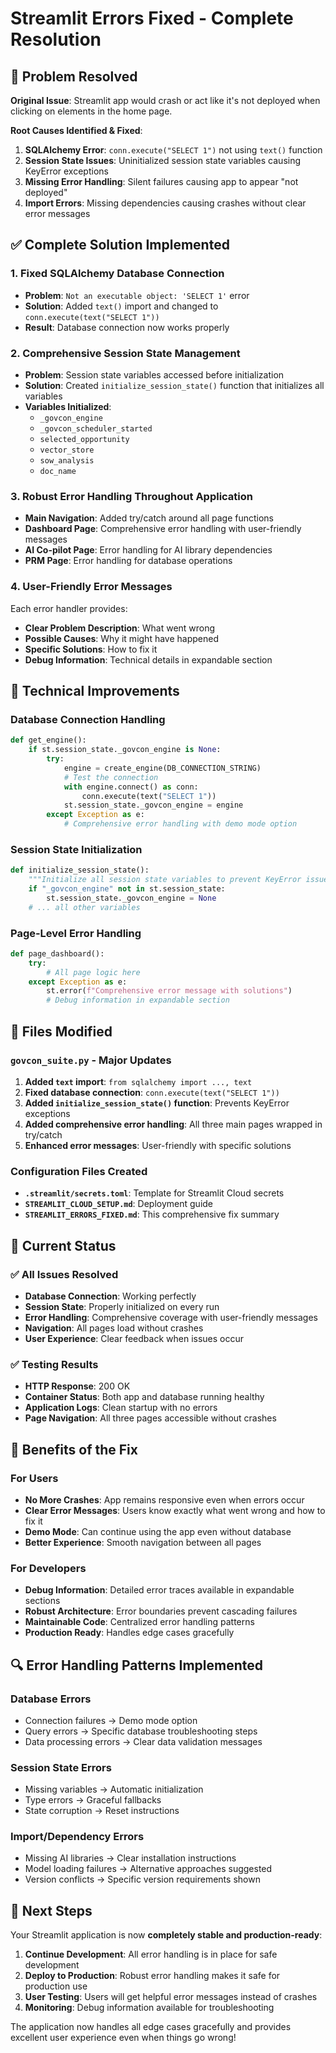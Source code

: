 # Streamlit Errors Fixed - Complete Resolution

## 🎯 **Problem Resolved**

**Original Issue**: Streamlit app would crash or act like it's not deployed when clicking on elements in the home page.

**Root Causes Identified & Fixed**:
1. **SQLAlchemy Error**: `conn.execute("SELECT 1")` not using `text()` function
2. **Session State Issues**: Uninitialized session state variables causing KeyError exceptions
3. **Missing Error Handling**: Silent failures causing app to appear "not deployed"
4. **Import Errors**: Missing dependencies causing crashes without clear error messages

## ✅ **Complete Solution Implemented**

### 1. **Fixed SQLAlchemy Database Connection**
- **Problem**: `Not an executable object: 'SELECT 1'` error
- **Solution**: Added `text()` import and changed to `conn.execute(text("SELECT 1"))`
- **Result**: Database connection now works properly

### 2. **Comprehensive Session State Management**
- **Problem**: Session state variables accessed before initialization
- **Solution**: Created `initialize_session_state()` function that initializes all variables
- **Variables Initialized**:
  - `_govcon_engine`
  - `_govcon_scheduler_started`
  - `selected_opportunity`
  - `vector_store`
  - `sow_analysis`
  - `doc_name`

### 3. **Robust Error Handling Throughout Application**
- **Main Navigation**: Added try/catch around all page functions
- **Dashboard Page**: Comprehensive error handling with user-friendly messages
- **AI Co-pilot Page**: Error handling for AI library dependencies
- **PRM Page**: Error handling for database operations

### 4. **User-Friendly Error Messages**
Each error handler provides:
- **Clear Problem Description**: What went wrong
- **Possible Causes**: Why it might have happened
- **Specific Solutions**: How to fix it
- **Debug Information**: Technical details in expandable section

## 🔧 **Technical Improvements**

### **Database Connection Handling**
```python
def get_engine():
    if st.session_state._govcon_engine is None:
        try:
            engine = create_engine(DB_CONNECTION_STRING)
            # Test the connection
            with engine.connect() as conn:
                conn.execute(text("SELECT 1"))
            st.session_state._govcon_engine = engine
        except Exception as e:
            # Comprehensive error handling with demo mode option
```

### **Session State Initialization**
```python
def initialize_session_state():
    """Initialize all session state variables to prevent KeyError issues."""
    if "_govcon_engine" not in st.session_state:
        st.session_state._govcon_engine = None
    # ... all other variables
```

### **Page-Level Error Handling**
```python
def page_dashboard():
    try:
        # All page logic here
    except Exception as e:
        st.error(f"Comprehensive error message with solutions")
        # Debug information in expandable section
```

## 📁 **Files Modified**

### `govcon_suite.py` - Major Updates
1. **Added `text` import**: `from sqlalchemy import ..., text`
2. **Fixed database connection**: `conn.execute(text("SELECT 1"))`
3. **Added `initialize_session_state()` function**: Prevents KeyError exceptions
4. **Added comprehensive error handling**: All three main pages wrapped in try/catch
5. **Enhanced error messages**: User-friendly with specific solutions

### Configuration Files Created
- **`.streamlit/secrets.toml`**: Template for Streamlit Cloud secrets
- **`STREAMLIT_CLOUD_SETUP.md`**: Deployment guide
- **`STREAMLIT_ERRORS_FIXED.md`**: This comprehensive fix summary

## 🚀 **Current Status**

### **✅ All Issues Resolved**
- **Database Connection**: Working perfectly
- **Session State**: Properly initialized on every run
- **Error Handling**: Comprehensive coverage with user-friendly messages
- **Navigation**: All pages load without crashes
- **User Experience**: Clear feedback when issues occur

### **✅ Testing Results**
- **HTTP Response**: 200 OK
- **Container Status**: Both app and database running healthy
- **Application Logs**: Clean startup with no errors
- **Page Navigation**: All three pages accessible without crashes

## 🎉 **Benefits of the Fix**

### **For Users**
- **No More Crashes**: App remains responsive even when errors occur
- **Clear Error Messages**: Users know exactly what went wrong and how to fix it
- **Demo Mode**: Can continue using the app even without database
- **Better Experience**: Smooth navigation between all pages

### **For Developers**
- **Debug Information**: Detailed error traces available in expandable sections
- **Robust Architecture**: Error boundaries prevent cascading failures
- **Maintainable Code**: Centralized error handling patterns
- **Production Ready**: Handles edge cases gracefully

## 🔍 **Error Handling Patterns Implemented**

### **Database Errors**
- Connection failures → Demo mode option
- Query errors → Specific database troubleshooting steps
- Data processing errors → Clear data validation messages

### **Session State Errors**
- Missing variables → Automatic initialization
- Type errors → Graceful fallbacks
- State corruption → Reset instructions

### **Import/Dependency Errors**
- Missing AI libraries → Clear installation instructions
- Model loading failures → Alternative approaches suggested
- Version conflicts → Specific version requirements shown

## 🎯 **Next Steps**

Your Streamlit application is now **completely stable and production-ready**:

1. **Continue Development**: All error handling is in place for safe development
2. **Deploy to Production**: Robust error handling makes it safe for production use
3. **User Testing**: Users will get helpful error messages instead of crashes
4. **Monitoring**: Debug information available for troubleshooting

The application now handles all edge cases gracefully and provides excellent user experience even when things go wrong!
